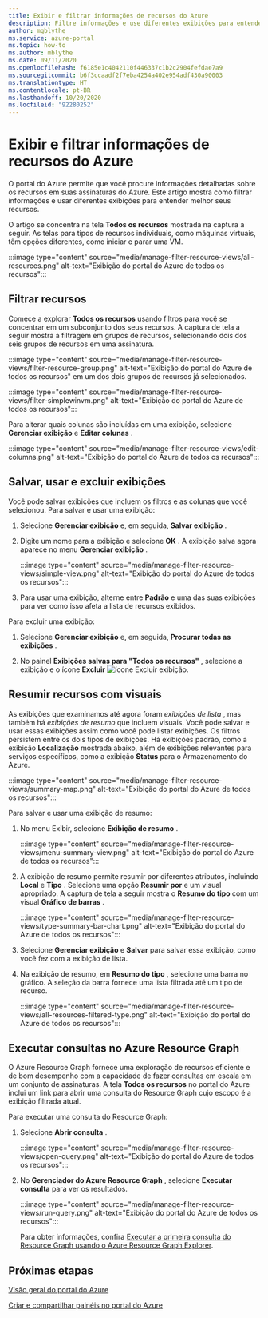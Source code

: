 ```yaml
---
title: Exibir e filtrar informações de recursos do Azure
description: Filtre informações e use diferentes exibições para entender melhor seus recursos do Azure.
author: mgblythe
ms.service: azure-portal
ms.topic: how-to
ms.author: mblythe
ms.date: 09/11/2020
ms.openlocfilehash: f6185e1c4042110f446337c1b2c2904fefdae7a9
ms.sourcegitcommit: b6f3ccaadf2f7eba4254a402e954adf430a90003
ms.translationtype: HT
ms.contentlocale: pt-BR
ms.lasthandoff: 10/20/2020
ms.locfileid: "92280252"
---
```

# <a name="view-and-filter-azure-resource-information"></a>Exibir e filtrar informações de recursos do Azure

O portal do Azure permite que você procure informações detalhadas sobre os recursos em suas assinaturas do Azure. Este artigo mostra como filtrar informações e usar diferentes exibições para entender melhor seus recursos.

O artigo se concentra na tela **Todos os recursos** mostrada na captura a seguir. As telas para tipos de recursos individuais, como máquinas virtuais, têm opções diferentes, como iniciar e parar uma VM.

:::image type="content" source="media/manage-filter-resource-views/all-resources.png" alt-text="Exibição do portal do Azure de todos os recursos":::

## <a name="filter-resources"></a>Filtrar recursos

Comece a explorar **Todos os recursos** usando filtros para você se concentrar em um subconjunto dos seus recursos. A captura de tela a seguir mostra a filtragem em grupos de recursos, selecionando dois dos seis grupos de recursos em uma assinatura.

:::image type="content" source="media/manage-filter-resource-views/filter-resource-group.png" alt-text="Exibição do portal do Azure de todos os recursos" em um dos dois grupos de recursos já selecionados.

:::image type="content" source="media/manage-filter-resource-views/filter-simplewinvm.png" alt-text="Exibição do portal do Azure de todos os recursos":::

Para alterar quais colunas são incluídas em uma exibição, selecione **Gerenciar exibição** e **Editar colunas** .

:::image type="content" source="media/manage-filter-resource-views/edit-columns.png" alt-text="Exibição do portal do Azure de todos os recursos":::

## <a name="save-use-and-delete-views"></a>Salvar, usar e excluir exibições

Você pode salvar exibições que incluem os filtros e as colunas que você selecionou. Para salvar e usar uma exibição:

1. Selecione **Gerenciar exibição** e, em seguida, **Salvar exibição** .

1. Digite um nome para a exibição e selecione **OK** . A exibição salva agora aparece no menu **Gerenciar exibição** .

    :::image type="content" source="media/manage-filter-resource-views/simple-view.png" alt-text="Exibição do portal do Azure de todos os recursos":::

1. Para usar uma exibição, alterne entre **Padrão** e uma das suas exibições para ver como isso afeta a lista de recursos exibidos.

Para excluir uma exibição:

1. Selecione **Gerenciar exibição** e, em seguida, **Procurar todas as exibições** .

1. No painel **Exibições salvas para "Todos os recursos"** , selecione a exibição e o ícone **Excluir** ![ícone Excluir exibição](media/manage-filter-resource-views/icon-delete.png).

## <a name="summarize-resources-with-visuals"></a>Resumir recursos com visuais

As exibições que examinamos até agora foram _exibições de lista_ , mas também há _exibições de resumo_ que incluem visuais. Você pode salvar e usar essas exibições assim como você pode listar exibições. Os filtros persistem entre os dois tipos de exibições. Há exibições padrão, como a exibição **Localização** mostrada abaixo, além de exibições relevantes para serviços específicos, como a exibição **Status** para o Armazenamento do Azure.

:::image type="content" source="media/manage-filter-resource-views/summary-map.png" alt-text="Exibição do portal do Azure de todos os recursos":::

Para salvar e usar uma exibição de resumo:

1. No menu Exibir, selecione **Exibição de resumo** .

    :::image type="content" source="media/manage-filter-resource-views/menu-summary-view.png" alt-text="Exibição do portal do Azure de todos os recursos":::

1. A exibição de resumo permite resumir por diferentes atributos, incluindo **Local** e **Tipo** . Selecione uma opção **Resumir por** e um visual apropriado. A captura de tela a seguir mostra o **Resumo do tipo** com um visual **Gráfico de barras** .

    :::image type="content" source="media/manage-filter-resource-views/type-summary-bar-chart.png" alt-text="Exibição do portal do Azure de todos os recursos":::

1. Selecione **Gerenciar exibição** e **Salvar** para salvar essa exibição, como você fez com a exibição de lista.

1. Na exibição de resumo, em **Resumo do tipo** , selecione uma barra no gráfico. A seleção da barra fornece uma lista filtrada até um tipo de recurso.

    :::image type="content" source="media/manage-filter-resource-views/all-resources-filtered-type.png" alt-text="Exibição do portal do Azure de todos os recursos":::

## <a name="run-queries-in-azure-resource-graph"></a>Executar consultas no Azure Resource Graph

O Azure Resource Graph fornece uma exploração de recursos eficiente e de bom desempenho com a capacidade de fazer consultas em escala em um conjunto de assinaturas. A tela **Todos os recursos** no portal do Azure inclui um link para abrir uma consulta do Resource Graph cujo escopo é a exibição filtrada atual.

Para executar uma consulta do Resource Graph:

1. Selecione **Abrir consulta** .

    :::image type="content" source="media/manage-filter-resource-views/open-query.png" alt-text="Exibição do portal do Azure de todos os recursos":::

1. No **Gerenciador do Azure Resource Graph** , selecione **Executar consulta** para ver os resultados.

    :::image type="content" source="media/manage-filter-resource-views/run-query.png" alt-text="Exibição do portal do Azure de todos os recursos":::

    Para obter informações, confira [Executar a primeira consulta do Resource Graph usando o Azure Resource Graph Explorer](../governance/resource-graph/first-query-portal.md).

## <a name="next-steps"></a>Próximas etapas

[Visão geral do portal do Azure](azure-portal-overview.md)

[Criar e compartilhar painéis no portal do Azure](azure-portal-dashboards.md)
